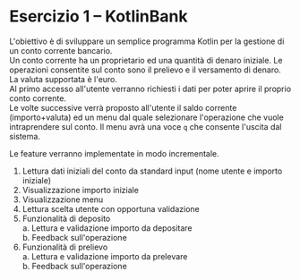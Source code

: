 # Esercizio 1 – KotlinBank

L'obiettivo è di sviluppare un semplice programma Kotlin per la gestione di un conto corrente bancario.  
Un conto corrente ha un proprietario ed una quantità di denaro iniziale. Le operazioni consentite 
sul conto sono il prelievo e il versamento di denaro. La valuta supportata è l'euro.  
Al primo accesso all'utente verranno richiesti i dati per poter aprire il proprio conto corrente.  
Le volte successive verrà proposto all'utente il saldo corrente (importo+valuta) ed un menu dal quale selezionare 
l'operazione che vuole intraprendere sul conto. Il menu avrà una voce `q` che consente l'uscita dal sistema.    


Le feature verranno implementate in modo incrementale.  
1. Lettura dati iniziali del conto da standard input (nome utente e importo iniziale)
2. Visualizzazione importo iniziale
3. Visualizzazione menu
4. Lettura scelta utente con opportuna validazione
5. Funzionalità di deposito  
  a. Lettura e validazione importo da depositare  
  b. Feedback sull'operazione
6. Funzionalità di prelievo  
  a. Lettura e validazione importo da prelevare  
  b. Feedback sull'operazione
